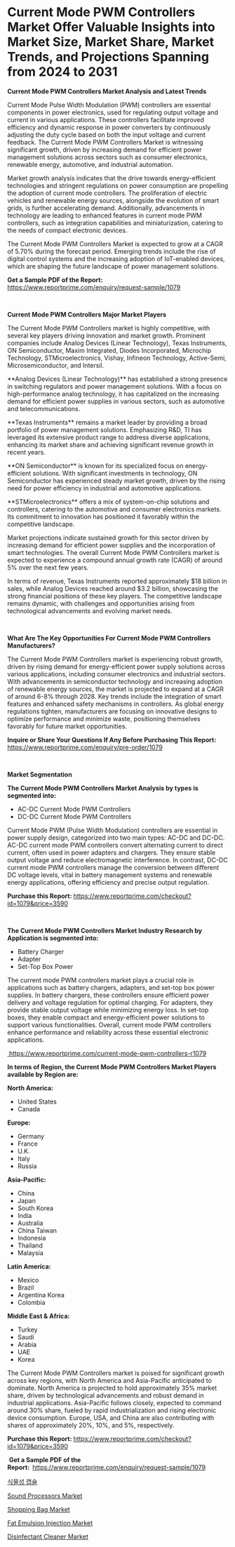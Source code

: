 <p><h1>Current Mode PWM Controllers Market Offer Valuable Insights into Market Size, Market Share, Market Trends, and Projections Spanning from 2024 to 2031</h1></p><p><strong>Current Mode PWM Controllers Market Analysis and Latest Trends</strong></p>
<p><p>Current Mode Pulse Width Modulation (PWM) controllers are essential components in power electronics, used for regulating output voltage and current in various applications. These controllers facilitate improved efficiency and dynamic response in power converters by continuously adjusting the duty cycle based on both the input voltage and current feedback. The Current Mode PWM Controllers Market is witnessing significant growth, driven by increasing demand for efficient power management solutions across sectors such as consumer electronics, renewable energy, automotive, and industrial automation.</p><p>Market growth analysis indicates that the drive towards energy-efficient technologies and stringent regulations on power consumption are propelling the adoption of current mode controllers. The proliferation of electric vehicles and renewable energy sources, alongside the evolution of smart grids, is further accelerating demand. Additionally, advancements in technology are leading to enhanced features in current mode PWM controllers, such as integration capabilities and miniaturization, catering to the needs of compact electronic devices.</p><p>The Current Mode PWM Controllers Market is expected to grow at a CAGR of 5.70% during the forecast period. Emerging trends include the rise of digital control systems and the increasing adoption of IoT-enabled devices, which are shaping the future landscape of power management solutions.</p></p>
<p><strong>Get a Sample PDF of the Report:&nbsp;</strong> <a href="https://www.reportprime.com/enquiry/request-sample/1079">https://www.reportprime.com/enquiry/request-sample/1079</a></p>
<p>&nbsp;</p>
<p><strong>Current Mode PWM Controllers Major Market Players</strong></p>
<p><p>The Current Mode PWM Controllers market is highly competitive, with several key players driving innovation and market growth. Prominent companies include Analog Devices (Linear Technology), Texas Instruments, ON Semiconductor, Maxim Integrated, Diodes Incorporated, Microchip Technology, STMicroelectronics, Vishay, Infineon Technology, Active-Semi, Microsemiconductor, and Intersil.</p><p>**Analog Devices (Linear Technology)** has established a strong presence in switching regulators and power management solutions. With a focus on high-performance analog technology, it has capitalized on the increasing demand for efficient power supplies in various sectors, such as automotive and telecommunications. </p><p>**Texas Instruments** remains a market leader by providing a broad portfolio of power management solutions. Emphasizing R&D, TI has leveraged its extensive product range to address diverse applications, enhancing its market share and achieving significant revenue growth in recent years.</p><p>**ON Semiconductor** is known for its specialized focus on energy-efficient solutions. With significant investments in technology, ON Semiconductor has experienced steady market growth, driven by the rising need for power efficiency in industrial and automotive applications. </p><p>**STMicroelectronics** offers a mix of system-on-chip solutions and controllers, catering to the automotive and consumer electronics markets. Its commitment to innovation has positioned it favorably within the competitive landscape.</p><p>Market projections indicate sustained growth for this sector driven by increasing demand for efficient power supplies and the incorporation of smart technologies. The overall Current Mode PWM Controllers market is expected to experience a compound annual growth rate (CAGR) of around 5% over the next few years.</p><p>In terms of revenue, Texas Instruments reported approximately $18 billion in sales, while Analog Devices reached around $3.2 billion, showcasing the strong financial positions of these key players. The competitive landscape remains dynamic, with challenges and opportunities arising from technological advancements and evolving market needs.</p></p>
<p>&nbsp;</p>
<p><strong>What Are The Key Opportunities For Current Mode PWM Controllers Manufacturers?</strong></p>
<p><p>The Current Mode PWM Controllers market is experiencing robust growth, driven by rising demand for energy-efficient power supply solutions across various applications, including consumer electronics and industrial sectors. With advancements in semiconductor technology and increasing adoption of renewable energy sources, the market is projected to expand at a CAGR of around 6-8% through 2028. Key trends include the integration of smart features and enhanced safety mechanisms in controllers. As global energy regulations tighten, manufacturers are focusing on innovative designs to optimize performance and minimize waste, positioning themselves favorably for future market opportunities.</p></p>
<p><strong>Inquire or Share Your Questions If Any Before Purchasing This Report:</strong> <a href="https://www.reportprime.com/enquiry/pre-order/1079">https://www.reportprime.com/enquiry/pre-order/1079</a></p>
<p>&nbsp;</p>
<p><strong>Market Segmentation</strong></p>
<p><strong>The Current Mode PWM Controllers Market Analysis by types is segmented into:</strong></p>
<p><ul><li>AC-DC Current Mode PWM Controllers</li><li>DC-DC Current Mode PWM Controllers</li></ul></p>
<p><p>Current Mode PWM (Pulse Width Modulation) controllers are essential in power supply design, categorized into two main types: AC-DC and DC-DC. AC-DC current mode PWM controllers convert alternating current to direct current, often used in power adapters and chargers. They ensure stable output voltage and reduce electromagnetic interference. In contrast, DC-DC current mode PWM controllers manage the conversion between different DC voltage levels, vital in battery management systems and renewable energy applications, offering efficiency and precise output regulation.</p></p>
<p><strong>Purchase this Report:&nbsp;</strong><a href="https://www.reportprime.com/checkout?id=1079&price=3590">https://www.reportprime.com/checkout?id=1079&price=3590</a></p>
<p>&nbsp;</p>
<p><strong>The Current Mode PWM Controllers Market Industry Research by Application is segmented into:</strong></p>
<p><ul><li>Battery Charger</li><li>Adapter</li><li>Set-Top Box Power</li></ul></p>
<p><p>The current mode PWM controllers market plays a crucial role in applications such as battery chargers, adapters, and set-top box power supplies. In battery chargers, these controllers ensure efficient power delivery and voltage regulation for optimal charging. For adapters, they provide stable output voltage while minimizing energy loss. In set-top boxes, they enable compact and energy-efficient power solutions to support various functionalities. Overall, current mode PWM controllers enhance performance and reliability across these essential electronic applications.</p></p>
<p><a href="https://www.reportprime.com/current-mode-pwm-controllers-r1079">&nbsp;https://www.reportprime.com/current-mode-pwm-controllers-r1079</a></p>
<p><strong>In terms of Region, the Current Mode PWM Controllers Market Players available by Region are:</strong></p>
<p>
    <p> <strong> North America: </strong>
        <ul>
            <li>United States</li>
            <li>Canada</li>
        </ul>
        </p> 
    <p> <strong> Europe: </strong>
        <ul>
            <li>Germany</li>
            <li>France</li>
            <li>U.K.</li>
            <li>Italy</li>
            <li>Russia</li>
        </ul>
        </p> 
    <p> <strong> Asia-Pacific: </strong>
        <ul>
            <li>China</li>
            <li>Japan</li>
            <li>South Korea</li>
            <li>India</li>
            <li>Australia</li>
            <li>China Taiwan</li>
            <li>Indonesia</li>
            <li>Thailand</li>
            <li>Malaysia</li>
        </ul>
        </p> 
    <p> <strong> Latin America: </strong>
        <ul>
            <li>Mexico</li>
            <li>Brazil</li>
            <li>Argentina Korea</li>
            <li>Colombia</li>
        </ul>
        </p> 
    <p> <strong> Middle East & Africa: </strong>
        <ul>
            <li>Turkey</li>
            <li>Saudi</li>
            <li>Arabia</li>
            <li>UAE</li>
            <li>Korea</li>
        </ul>
    </p>
    </p>
<p><p>The Current Mode PWM Controllers market is poised for significant growth across key regions, with North America and Asia-Pacific anticipated to dominate. North America is projected to hold approximately 35% market share, driven by technological advancements and robust demand in industrial applications. Asia-Pacific follows closely, expected to command around 30% share, fueled by rapid industrialization and rising electronic device consumption. Europe, USA, and China are also contributing with shares of approximately 20%, 10%, and 5%, respectively.</p></p>
<p><strong>Purchase this Report: </strong><a href="https://www.reportprime.com/checkout?id=1079&price=3590">https://www.reportprime.com/checkout?id=1079&price=3590</a></p>
<p>&nbsp;<strong>Get a Sample PDF of the Report:&nbsp;&nbsp;</strong><a href="https://www.reportprime.com/enquiry/request-sample/1079">https://www.reportprime.com/enquiry/request-sample/1079</a></p>
<p><strong></strong></p>
<p><p><a href="https://medium.com/@deangaylotyrd8909867/%EC%B1%84%EC%8B%9D-%EC%BA%A1%EC%8A%90-%EC%8B%9C%EC%9E%A5-%EC%A0%84%EB%A7%9D-%EC%A0%84%EC%B2%B4-%EC%82%B0%EC%97%85-%EB%B6%84%EC%84%9D-2024%EB%85%84%EB%B6%80%ED%84%B0-2031%EB%85%84%EA%B9%8C%EC%A7%80-5a23f2b9994d">식물성 캡슐</a></p><p><a href="https://github.com/yoshih12/Market-Research-Report-List-4/blob/main/sound-processors-market.md">Sound Processors Market</a></p><p><a href="https://www.linkedin.com/pulse/shopping-bag-market-trends-analysis-opportunities-challenges-yerze?trackingId=IoAzgyTiRY62Tdogm3Yq9A%3D%3D">Shopping Bag Market</a></p><p><a href="https://medium.com/@adam.churchill89678/fat-emulsion-injection-market-evolution-global-trends-and-regional-dynamics-2024-2031-e12dc280e272">Fat Emulsion Injection Market</a></p><p><a href="https://www.linkedin.com/pulse/disinfectant-cleaner-industry-forecast-market-shifts-strategic-tvrne?trackingId=bfjzpJ4bSXC5qUdvoqX13g%3D%3D">Disinfectant Cleaner Market</a></p></p>